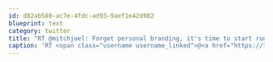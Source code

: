 ```yaml
---
id: d82ab580-ac7e-4fdc-ad93-9aef1e42d982
blueprint: text
category: twitter
title: "RT @mitchjoel: Forget personal branding, it's time to start running your career like a lean start-up: http://bit.ly/qJQUIT"
caption: 'RT <span class="username username_linked">@<a href="https://twitter.com/mitchjoel" title="Mitch Joel">mitchjoel</a></span>: Forget personal branding, it''s time to start running your career like a lean start-up: http://bit.ly/qJQUIT'
---
```

